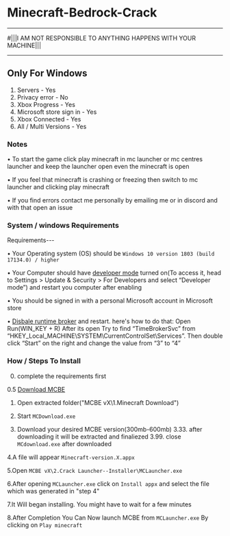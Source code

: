 # Minecraft-Bedrock-Crack
 ________________________________________________________________
#|||I AM NOT RESPONSIBLE TO ANYTHING HAPPENS WITH YOUR MACHINE|||
 _____________________
## Only For Windows
1. Servers - Yes
2. Privacy error - No
3. Xbox Progress - Yes
4. Microsoft store sign in - Yes
5. Xbox Connected - Yes
6. All / Multi Versions - Yes

### Notes

• To start the game click play minecraft in mc launcher or mc centres launcher and keep the launcher open even the minecraft is open

• If you feel that minecraft is crashing or freezing then switch to mc launcher and clicking play minecraft

• If you find errors contact me personally by emailing me or in discord and with that open an issue

### System / windows Requirements
Requirements---

• Your Operating system (OS) should be `Windows 10 version 1803 (build 17134.0) / higher`

• Your Computer should have [developer mode](https://www.wikihow.com/Enable-Developer-Mode-in-Windows-10) turned on(To access it, head to Settings > Update & Security > For Developers and select “Developer mode”) and restart you computer after enabling

• You should be signed in with a personal Microsoft account in Microsoft store

• [Disbale runtime broker](https://www.wisecleaner.com/how-to/107-3-methods-to-fix-runtime-broker-high-cpu-usage-issue.html) and restart. here's how to do that: Open Run(WIN_KEY + R) After its open Try to find “TimeBrokerSvc” from “HKEY_Local_MACHINE\SYSTEM\CurrentControlSet\Services”. Then double click “Start” on the right and change the value from “3” to “4”

### How / Steps To Install

0. complete the requirements first

 0.5 [Download MCBE](https://github.com/QwertyTheCoder/Minecraft-Bedrock-Crack/releases/latest)

1. Open extracted folder("MCBE vX\1.Minecraft Download")

2. Start `MCDownload.exe`

3. Download your desired MCBE version(300mb-600mb)
3.33. after downloading it will be extracted and finaliezed
3.99. close `MCdownload.exe` after downloaded

4.A file will appear `Minecraft-version.X.appx`

5.Open `MCBE vX\2.Crack Launcher--Installer\MCLauncher.exe`

6.After opening `MCLauncher.exe` click on `Install appx` and select the file which was generated in "step 4"

7.It Will began installing. You might have to wait for a few minutes

8.After Completion You Can Now launch MCBE from `MCLauncher.exe` By clicking on `Play minecraft`

